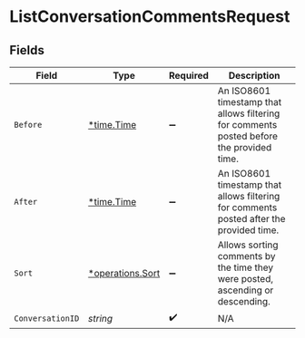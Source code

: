 # ListConversationCommentsRequest


## Fields

| Field                                                                                    | Type                                                                                     | Required                                                                                 | Description                                                                              |
| ---------------------------------------------------------------------------------------- | ---------------------------------------------------------------------------------------- | ---------------------------------------------------------------------------------------- | ---------------------------------------------------------------------------------------- |
| `Before`                                                                                 | [*time.Time](https://pkg.go.dev/time#Time)                                               | :heavy_minus_sign:                                                                       | An ISO8601 timestamp that allows filtering for comments posted before the provided time. |
| `After`                                                                                  | [*time.Time](https://pkg.go.dev/time#Time)                                               | :heavy_minus_sign:                                                                       | An ISO8601 timestamp that allows filtering for comments posted after the provided time.  |
| `Sort`                                                                                   | [*operations.Sort](../../models/operations/sort.md)                                      | :heavy_minus_sign:                                                                       | Allows sorting comments by the time they were posted, ascending or descending.           |
| `ConversationID`                                                                         | *string*                                                                                 | :heavy_check_mark:                                                                       | N/A                                                                                      |